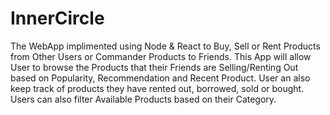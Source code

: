 # InnerCircle

The WebApp implimented using Node & React to Buy, Sell or Rent Products from Other Users or Commander Products to Friends. This App will allow User to browse the Products that their Friends are Selling/Renting Out based on Popularity, Recommendation and Recent Product. User an also keep track of products they have rented out, borrowed, sold or bought. Users can also filter Available Products based on their Category. 
